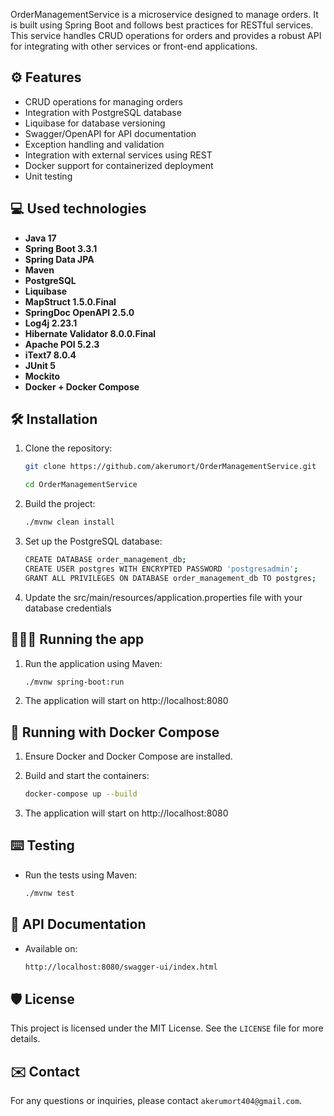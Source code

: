 
OrderManagementService is a microservice designed to manage orders. It is built using Spring Boot and follows best practices for RESTful services. This service handles CRUD operations for orders and provides a robust API for integrating with other services or front-end applications.

## ⚙ Features

- CRUD operations for managing orders
- Integration with PostgreSQL database
- Liquibase for database versioning
- Swagger/OpenAPI for API documentation
- Exception handling and validation
- Integration with external services using REST
- Docker support for containerized deployment
- Unit testing

## 💻 Used technologies

- **Java 17**
- **Spring Boot 3.3.1**
- **Spring Data JPA**
- **Maven**
- **PostgreSQL**
- **Liquibase**
- **MapStruct 1.5.0.Final**
- **SpringDoc OpenAPI 2.5.0**
- **Log4j 2.23.1**
- **Hibernate Validator 8.0.0.Final**
- **Apache POI 5.2.3**
- **iText7 8.0.4**
- **JUnit 5**
- **Mockito**
- **Docker + Docker Compose**

## 🛠️ Installation

1. Clone the repository:
   ```bash
   git clone https://github.com/akerumort/OrderManagementService.git
   
   cd OrderManagementService

2. Build the project:
   ```bash
   ./mvnw clean install

3. Set up the PostgreSQL database:
   ```bash
   CREATE DATABASE order_management_db;
   CREATE USER postgres WITH ENCRYPTED PASSWORD 'postgresadmin';
   GRANT ALL PRIVILEGES ON DATABASE order_management_db TO postgres;

4. Update the src/main/resources/application.properties file with your database credentials

## 🏃🏼‍♀️ Running the app

1. Run the application using Maven:
    ```bash
   ./mvnw spring-boot:run
    
2. The application will start on http://localhost:8080

## 🐋 Running with Docker Compose

1. Ensure Docker and Docker Compose are installed.

2. Build and start the containers:
   ```bash
   docker-compose up --build

3. The application will start on http://localhost:8080

## ⌨️ Testing

- Run the tests using Maven:
    ```bash
    ./mvnw test

## 📝 API Documentation

- Available on:
   ```bash
   http://localhost:8080/swagger-ui/index.html

## 🛡️ License
This project is licensed under the MIT License. See the `LICENSE` file for more details.

## ✉️ Contact
For any questions or inquiries, please contact `akerumort404@gmail.com`.

